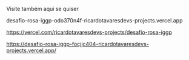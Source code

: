Visite também aqui se quiser 

desafio-rosa-iggp-odo370n4f-ricardotavaresdevs-projects.vercel.app

https://vercel.com/ricardotavaresdevs-projects/desafio-rosa-iggp

https://desafio-rosa-iggp-focjjc404-ricardotavaresdevs-projects.vercel.app/
